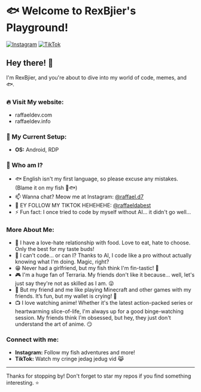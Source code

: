 # 🐟 Welcome to RexBjier's Playground!

[![Instagram](https://img.shields.io/badge/Instagram-E4405F?style=for-the-badge&logo=instagram&logoColor=white)](https://instagram.com/raffael.d7)
[![TikTok](https://img.shields.io/badge/TikTok-000000?style=for-the-badge&logo=tiktok&logoColor=white)](https://www.tiktok.com/@raffaeldabest)


## Hey there! 🎉

I'm RexBjier, and you're about to dive into my world of code, memes, and 🐟. 

### 🔥 Visit My website:
- raffaeldev.com
- raffaeldev.info

### 🌱 My Current Setup:
- **OS:** Android, RDP

### 🤔 Who am I?
- 🐟 English isn't my first language, so please excuse any mistakes. (Blame it on my fish 🐋🐟)
- 📫 Wanna chat? Meow me at Instagram: [@raffael.d7](https://instagram.com/raffael.d7)
- 📌 EY FOLLOW MY TIKTOK HEHEHEHE: [@raffaeldabest](https://www.tiktok.com/@raffaeldabest) 
- ⚡ Fun fact: I once tried to code by myself without AI... it didn't go well... 

### More About Me:
- 🍕 I have a love-hate relationship with food. Love to eat, hate to choose. Only the best for my taste buds!
- 🤖 I can't code... or can I? Thanks to AI, I code like a pro without actually knowing what I'm doing. Magic, right?
- 😁 Never had a girlfriend, but my fish think I'm fin-tastic! 🐠
- 🎮 I'm a huge fan of Terraria. My friends don't like it because... well, let's just say they're not as skilled as I am. 😜
- 🤑 But my friend and me like playing Minecraft and other games with my friends. It’s fun, but my wallet is crying! 💸
- 📺 I love watching anime! Whether it's the latest action-packed series or heartwarming slice-of-life, I'm always up for a good binge-watching session. My friends think I'm obsessed, but hey, they just don't understand the art of anime. 😏

### Connect with me:
- **Instagram:** Follow my fish adventures and more!
- **TikTok:** Watch my cringe jedag jedug vid 😹

---

Thanks for stopping by! Don't forget to star my repos if you find something interesting. ⭐
